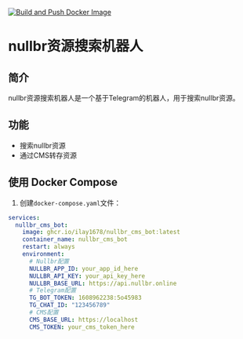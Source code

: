 [![Build and Push Docker Image](https://github.com/iLay1678/nullbr_cms_bot/actions/workflows/docker-build.yml/badge.svg)](https://github.com/iLay1678/nullbr_cms_bot/actions/workflows/docker-build.yml)
# nullbr资源搜索机器人

## 简介

nullbr资源搜索机器人是一个基于Telegram的机器人，用于搜索nullbr资源。

## 功能

- 搜索nullbr资源
- 通过CMS转存资源
## 使用 Docker Compose

1. 创建`docker-compose.yaml`文件：

```yaml
services:
  nullbr_cms_bot:
    image: ghcr.io/ilay1678/nullbr_cms_bot:latest
    container_name: nullbr_cms_bot
    restart: always
    environment:
      # Nullbr配置
      NULLBR_APP_ID: your_app_id_here
      NULLBR_API_KEY: your_api_key_here
      NULLBR_BASE_URL: https://api.nullbr.online
      # Telegram配置
      TG_BOT_TOKEN: 1608962238:5o45983
      TG_CHAT_ID: "123456789"
      # CMS配置
      CMS_BASE_URL: https://localhost
      CMS_TOKEN: your_cms_token_here
```
